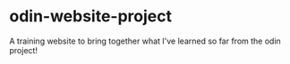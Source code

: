 # odin-website-project
A training website to bring together what I've learned so far from the odin project!
